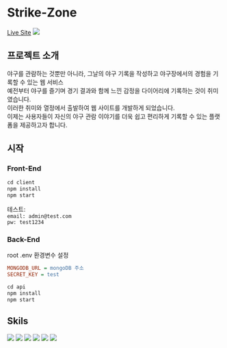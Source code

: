 # Strike-Zone
<a href="http://strikezone.jisilver.shop/">Live Site</a>
<img src="https://github.com/ji-silver/Strike-Zone/assets/59919953/7182d4f4-4933-42ef-821c-249369c0994e">

## 프로젝트 소개
야구를 관람하는 것뿐만 아니라, 그날의 야구 기록을 작성하고 야구장에서의 경험을 기록할 수 있는 웹 서비스 <br />
예전부터 야구를 즐기며 경기 결과와 함께 느낀 감정을 다이어리에 기록하는 것이 취미였습니다. <br />
이러한 취미와 열정에서 출발하여 웹 사이트를 개발하게 되었습니다. <br />
이제는 사용자들이 자신의 야구 관람 이야기를 더욱 쉽고 편리하게 기록할 수 있는 플랫폼을 제공하고자 합니다. <br />

## 시작
### Front-End
```javascript
cd client
npm install
npm start
```
테스트:<br/>
`email: admin@test.com`<br/>
`pw: test1234`

### Back-End
root .env 환경변수 설정
```ini
MONGODB_URL = mongoDB 주소
SECRET_KEY = test
```

```javascript
cd api
npm install
npm start
```

## Skils
<span>
<img src="https://img.shields.io/badge/React-61DAFB?style=flat&logo=React&logoColor=black"/>
<img src="https://img.shields.io/badge/Redux-764ABC?style=flat&logo=Redux&logoColor=white"/>
<img src="https://img.shields.io/badge/styled components-DB7093?style=flat&logo=styled-components&logoColor=white"/>
<img src="https://img.shields.io/badge/Node.js-339933?style=flat&logo=Node.js&logoColor=white"/>
<img src="https://img.shields.io/badge/MongoDB-47A248?style=flat&logo=MongoDB&logoColor=white"/>
<img src="https://img.shields.io/badge/amazon AWS-232F3E?style=flat&logo=amazonaws&logoColor=white"/>
</span>
